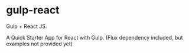 # gulp-react

Gulp + React JS.

A Quick Starter App for React with Gulp. (Flux dependency included, but examples not provided yet)
